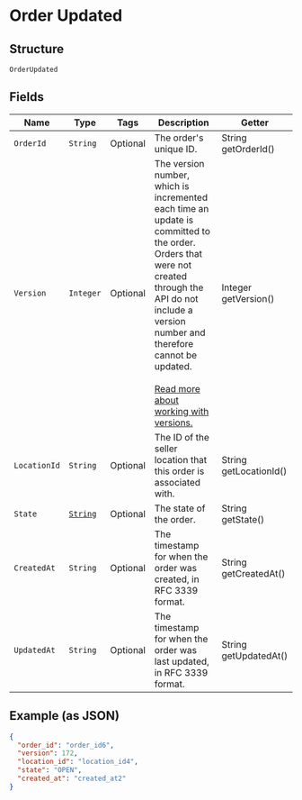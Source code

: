 
# Order Updated

## Structure

`OrderUpdated`

## Fields

| Name | Type | Tags | Description | Getter |
|  --- | --- | --- | --- | --- |
| `OrderId` | `String` | Optional | The order's unique ID. | String getOrderId() |
| `Version` | `Integer` | Optional | The version number, which is incremented each time an update is committed to the order.<br>Orders that were not created through the API do not include a version number and<br>therefore cannot be updated.<br><br>[Read more about working with versions.](https://developer.squareup.com/docs/orders-api/manage-orders/update-orders) | Integer getVersion() |
| `LocationId` | `String` | Optional | The ID of the seller location that this order is associated with. | String getLocationId() |
| `State` | [`String`](../../doc/models/order-state.md) | Optional | The state of the order. | String getState() |
| `CreatedAt` | `String` | Optional | The timestamp for when the order was created, in RFC 3339 format. | String getCreatedAt() |
| `UpdatedAt` | `String` | Optional | The timestamp for when the order was last updated, in RFC 3339 format. | String getUpdatedAt() |

## Example (as JSON)

```json
{
  "order_id": "order_id6",
  "version": 172,
  "location_id": "location_id4",
  "state": "OPEN",
  "created_at": "created_at2"
}
```

